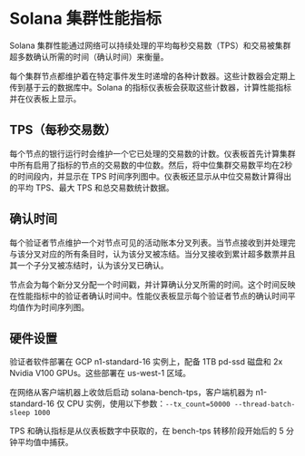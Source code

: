 # Solana 集群性能指标

Solana 集群性能通过网络可以持续处理的平均每秒交易数（TPS）和交易被集群超多数确认所需的时间（确认时间）来衡量。

每个集群节点都维护着在特定事件发生时递增的各种计数器。这些计数器会定期上传到基于云的数据库中。Solana 的指标仪表板会获取这些计数器，计算性能指标并在仪表板上显示。

## TPS（每秒交易数）

每个节点的银行运行时会维护一个它已处理的交易数的计数。仪表板首先计算集群中所有启用了指标的节点的交易数的中位数。然后，将中位集群交易数平均在2秒的时间段内，并显示在 TPS 时间序列图中。仪表板还显示从中位交易数计算得出的平均 TPS、最大 TPS 和总交易数统计数据。

## 确认时间

每个验证者节点维护一个对节点可见的活动账本分叉列表。当节点接收到并处理完与该分叉对应的所有条目时，认为该分叉被冻结。当分叉接收到累计超多数票并且其一个子分叉被冻结时，认为该分叉已确认。

节点会为每个新分叉分配一个时间戳，并计算确认分叉所需的时间。这个时间反映在性能指标中的验证者确认时间中。性能仪表板显示每个验证者节点的确认时间平均值作为时间序列图。

## 硬件设置

验证者软件部署在 GCP n1-standard-16 实例上，配备 1TB pd-ssd 磁盘和 2x Nvidia V100 GPUs。这些部署在 us-west-1 区域。

在网络从客户端机器上收敛后启动 solana-bench-tps，客户端机器为 n1-standard-16 仅 CPU 实例，使用以下参数：`--tx_count=50000 --thread-batch-sleep 1000`

TPS 和确认指标是从仪表板数字中获取的，在 bench-tps 转移阶段开始后的 5 分钟平均值中捕获。
